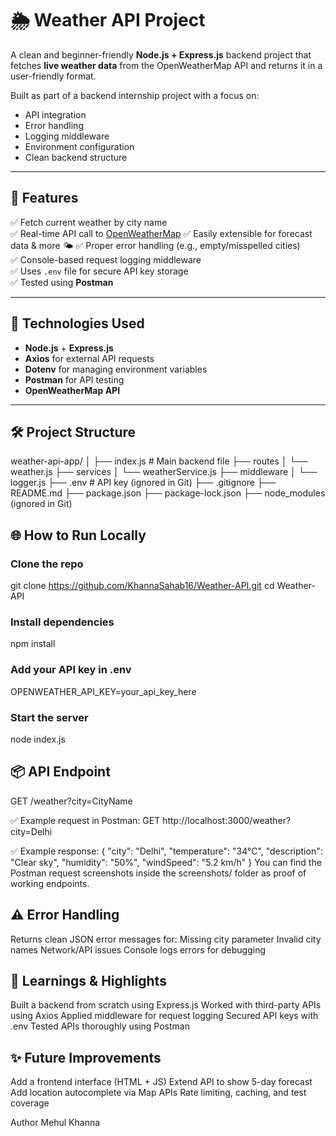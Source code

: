 # 🌦️ Weather API Project

A clean and beginner-friendly **Node.js + Express.js** backend project that fetches **live weather data** from the OpenWeatherMap API and returns it in a user-friendly format.

Built as part of a backend internship project with a focus on:
- API integration
- Error handling
- Logging middleware
- Environment configuration
- Clean backend structure

---

## 🚀 Features

✅ Fetch current weather by city name  
✅ Real-time API call to [OpenWeatherMap](https://openweathermap.org/api) 
✅ Easily extensible for forecast data & more 🌤️ 
✅ Proper error handling (e.g., empty/misspelled cities)  
✅ Console-based request logging middleware  
✅ Uses `.env` file for secure API key storage  
✅ Tested using **Postman** 

---

## 🔧 Technologies Used

- **Node.js** + **Express.js**  
- **Axios** for external API requests  
- **Dotenv** for managing environment variables  
- **Postman** for API testing  
- **OpenWeatherMap API**

---

## 🛠️ Project Structure

weather-api-app/
│
├── index.js # Main backend file
├── routes
│ └── weather.js
├── services
│ └── weatherService.js 
├── middleware
│ └── logger.js
├── .env # API key (ignored in Git)
├── .gitignore
├── README.md
├── package.json
├── package-lock.json
├── node_modules   (ignored in Git)



## 🌐 How to Run Locally

### Clone the repo 

git clone https://github.com/KhannaSahab16/Weather-API.git
cd Weather-API

### Install dependencies

npm install

### Add your API key in .env

OPENWEATHER_API_KEY=your_api_key_here

### Start the server

node index.js

## 📦 API Endpoint

GET /weather?city=CityName

✅ Example request in Postman:
    GET http://localhost:3000/weather?city=Delhi

✅ Example response:
    {
  "city": "Delhi",
  "temperature": "34°C",
  "description": "Clear sky",
  "humidity": "50%",
  "windSpeed": "5.2 km/h"
    }
You can find the Postman request screenshots inside the screenshots/ folder as proof of working endpoints.

## ⚠️ Error Handling

Returns clean JSON error messages for:
Missing city parameter
Invalid city names
Network/API issues
Console logs errors for debugging

## 🧠 Learnings & Highlights

Built a backend from scratch using Express.js
Worked with third-party APIs using Axios
Applied middleware for request logging
Secured API keys with .env
Tested APIs thoroughly using Postman

## ✨ Future Improvements

Add a frontend interface (HTML + JS)
Extend API to show 5-day forecast
Add location autocomplete via Map APIs
Rate limiting, caching, and test coverage

Author 
Mehul Khanna
